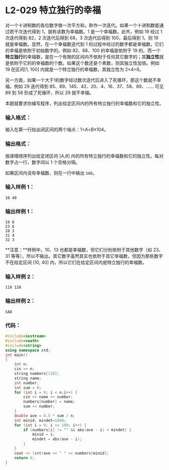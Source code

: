 # **L2-029** **特立独行的幸福**

对一个十进制数的各位数字做一次平方和，称作一次迭代。如果一个十进制数能通过若干次迭代得到 1，就称该数为幸福数。1 是一个幸福数。此外，例如 19 经过 1 次迭代得到 82，2 次迭代后得到 68，3 次迭代后得到 100，最后得到 1。则 19 就是幸福数。显然，在一个幸福数迭代到 1 的过程中经过的数字都是幸福数，它们的幸福是依附于初始数字的。例如 82、68、100 的幸福是依附于 19 的。而一个**特立独行**的幸福数，是在一个有限的区间内不依附于任何其它数字的；其**独立性**就是依附于它的的幸福数的个数。如果这个数还是个素数，则其独立性加倍。例如 19 在区间[1, 100] 内就是一个特立独行的幸福数，其独立性为 2×4=8。

另一方面，如果一个大于1的数字经过数次迭代后进入了死循环，那这个数就不幸福。例如 29 迭代得到 85、89、145、42、20、4、16、37、58、89、…… 可见 89 到 58 形成了死循环，所以 29 就不幸福。

本题就要求你编写程序，列出给定区间内的所有特立独行的幸福数和它的独立性。

### 输入格式：

输入在第一行给出闭区间的两个端点：1<*A*<*B*≤104。

### 输出格式：

按递增顺序列出给定闭区间 [*A*,*B*] 内的所有特立独行的幸福数和它的独立性。每对数字占一行，数字间以 1 个空格分隔。

如果区间内没有幸福数，则在一行中输出 `SAD`。

### 输入样例 1：

```in
10 40
```

### 输出样例 1：

```out
19 8
23 6
28 3
31 4
32 3
```

**注意：**样例中，10、13 也都是幸福数，但它们分别依附于其他数字（如 23、31 等等），所以不输出。其它数字虽然其实也依附于其它幸福数，但因为那些数字不在给定区间 [10, 40] 内，所以它们在给定区间内是特立独行的幸福数。

### 输入样例 2：

```in
110 120
```

### 输出样例 2：

```out
SAD
```

### 代码：

```c++
#include<iostream>
#include<cmath>
#include<string>
using namespace std;
int main()
{
	int n;
	cin >> n;
	string numbers[110];
	string name;
	int number;
	int sum = 0;
	for (int i = 0; i < n;i++) {
		cin >> name >> number;
		numbers[number] = name;
		sum += number;
	}
	double ave = 0.5 * sum / n;
	int minid, mindet=1000;
	for (int i = 0; i <= 100; i++) {
		if (numbers[i] != "" && abs(ave - i) < mindet) {
			minid = i;
			mindet = abs(ave - i);
		}
	}
	cout << (int)ave << " " << numbers[minid];
	return 0;
}
```

